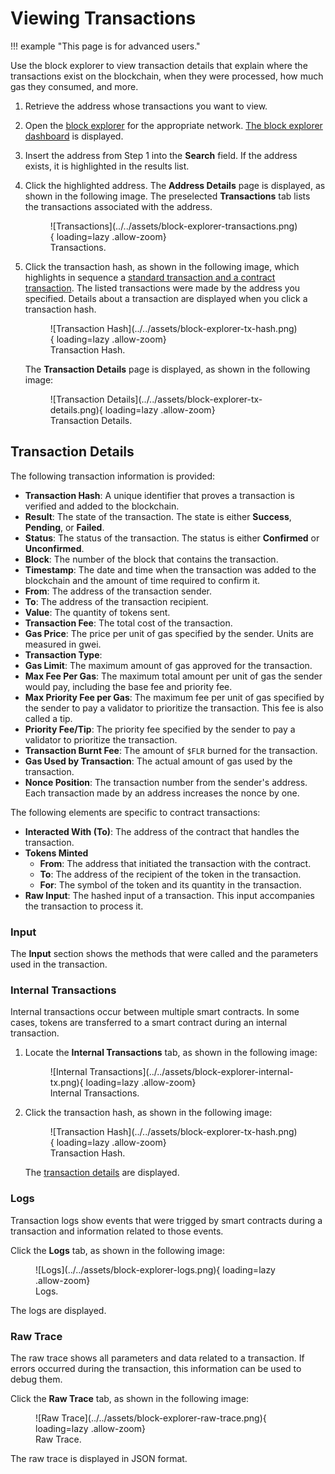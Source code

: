 # Viewing Transactions

!!! example "This page is for advanced users."

Use the block explorer to view transaction details that explain where the transactions exist on the blockchain, when they were processed, how much gas they consumed, and more.

1. Retrieve the address whose transactions you want to view.
2. Open the [block explorer](./index.md) for the appropriate network.
   [The block explorer dashboard](./user-interface.md) is displayed.
3. Insert the address from Step 1 into the **Search** field.
   If the address exists, it is highlighted in the results list.
4. Click the highlighted address.
   The **Address Details** page is displayed, as shown in the following image. The preselected **Transactions** tab lists the transactions associated with the address.

    <figure markdown>
    ![Transactions](../../assets/block-explorer-transactions.png){ loading=lazy .allow-zoom}
    <figcaption>Transactions.</figcaption>
    </figure>

5. Click the transaction hash, as shown in the following image, which highlights in sequence a [standard transaction and a contract transaction](./user-interface.md#transactions).
   The listed transactions were made by the address you specified. Details about a transaction are displayed when you click a transaction hash.

    <figure markdown>
    ![Transaction Hash](../../assets/block-explorer-tx-hash.png){ loading=lazy .allow-zoom}
    <figcaption>Transaction Hash.</figcaption>
    </figure>

    The **Transaction Details** page is displayed, as shown in the following image:

    <figure markdown>
    ![Transaction Details](../../assets/block-explorer-tx-details.png){ loading=lazy .allow-zoom}
    <figcaption>Transaction Details.</figcaption>
    </figure>

## Transaction Details

The following transaction information is provided:

* **Transaction Hash**: A unique identifier that proves a transaction is verified and added to the blockchain.
* **Result**: The state of the transaction.
  The state is either **Success**, **Pending**, or **Failed**.
* **Status**: The status of the transaction.
  The status is either **Confirmed** or **Unconfirmed**.
* **Block**: The number of the block that contains the transaction.
* **Timestamp**: The date and time when the transaction was added to the blockchain and the amount of time required to confirm it.
* **From**: The address of the transaction sender.
* **To**: The address of the transaction recipient.
* **Value**: The quantity of tokens sent.
* **Transaction Fee**: The total cost of the transaction.
* **Gas Price**: The price per unit of gas specified by the sender.
  Units are measured in gwei.
* **Transaction Type**:
* **Gas Limit**: The maximum amount of gas approved for the transaction.
* **Max Fee Per Gas**: The maximum total amount per unit of gas the sender would pay, including the base fee and priority fee.
* **Max Priority Fee per Gas**: The maximum fee per unit of gas specified by the sender to pay a validator to prioritize the transaction.
  This fee is also called a tip.
* **Priority Fee/Tip**: The priority fee specified by the sender to pay a validator to prioritize the transaction.
* **Transaction Burnt Fee**: The amount of `$FLR` burned for the transaction.
* **Gas Used by Transaction**: The actual amount of gas used by the transaction.
* **Nonce Position**: The transaction number from the sender's address.
  Each transaction made by an address increases the nonce by one.

The following elements are specific to contract transactions:

* **Interacted With (To)**: The address of the contract that handles the transaction.
* **Tokens Minted**
    * **From**: The address that initiated the transaction with the contract.
    * **To**: The address of the recipient of the token in the transaction.
    * **For**: The symbol of the token and its quantity in the transaction.
* **Raw Input**: The hashed input of a transaction. This input accompanies the transaction to process it.

### Input

The **Input** section shows the methods that were called and the parameters used in the transaction.

### Internal Transactions

Internal transactions occur between multiple smart contracts.
In some cases, tokens are transferred to a smart contract during an internal transaction.

1. Locate the **Internal Transactions** tab, as shown in the following image:

    <figure markdown>
    ![Internal Transactions](../../assets/block-explorer-internal-tx.png){ loading=lazy .allow-zoom}
    <figcaption>Internal Transactions.</figcaption>
    </figure>

2. Click the transaction hash, as shown in the following image:

    <figure markdown>
    ![Transaction Hash](../../assets/block-explorer-tx-hash.png){ loading=lazy .allow-zoom}
    <figcaption>Transaction Hash.</figcaption>
    </figure>

    The [transaction details](#tx-details) are displayed.

### Logs

Transaction logs show events that were trigged by smart contracts during a transaction and information related to those events.

Click the **Logs** tab, as shown in the following image:

<figure markdown>
![Logs](../../assets/block-explorer-logs.png){ loading=lazy .allow-zoom}
<figcaption>Logs.</figcaption>
</figure>

The logs are displayed.

### Raw Trace

The raw trace shows all parameters and data related to a transaction.
If errors occurred during the transaction, this information can be used to debug them.

Click the **Raw Trace** tab, as shown in the following image:

<figure markdown>
![Raw Trace](../../assets/block-explorer-raw-trace.png){ loading=lazy .allow-zoom}
<figcaption>Raw Trace.</figcaption>
</figure>

The raw trace is displayed in JSON format.
